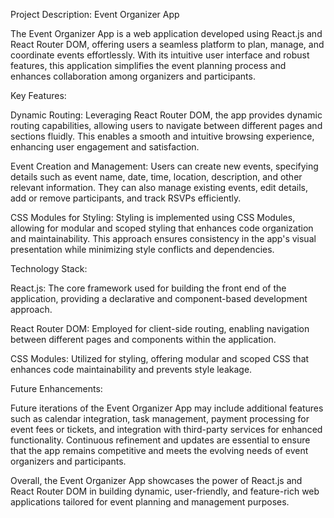 Project Description: Event Organizer App

The Event Organizer App is a web application developed using React.js and React Router DOM, offering users a seamless platform to plan, manage, and coordinate events effortlessly. With its intuitive user interface and robust features, this application simplifies the event planning process and enhances collaboration among organizers and participants.

Key Features:

Dynamic Routing: Leveraging React Router DOM, the app provides dynamic routing capabilities, allowing users to navigate between different pages and sections fluidly. This enables a smooth and intuitive browsing experience, enhancing user engagement and satisfaction.

Event Creation and Management: Users can create new events, specifying details such as event name, date, time, location, description, and other relevant information. They can also manage existing events, edit details, add or remove participants, and track RSVPs efficiently.


CSS Modules for Styling: Styling is implemented using CSS Modules, allowing for modular and scoped styling that enhances code organization and maintainability. This approach ensures consistency in the app's visual presentation while minimizing style conflicts and dependencies.

Technology Stack:

React.js: The core framework used for building the front end of the application, providing a declarative and component-based development approach.

React Router DOM: Employed for client-side routing, enabling navigation between different pages and components within the application.

CSS Modules: Utilized for styling, offering modular and scoped CSS that enhances code maintainability and prevents style leakage.

Future Enhancements:

Future iterations of the Event Organizer App may include additional features such as calendar integration, task management, payment processing for event fees or tickets, and integration with third-party services for enhanced functionality. Continuous refinement and updates are essential to ensure that the app remains competitive and meets the evolving needs of event organizers and participants.

Overall, the Event Organizer App showcases the power of React.js and React Router DOM in building dynamic, user-friendly, and feature-rich web applications tailored for event planning and management purposes.
